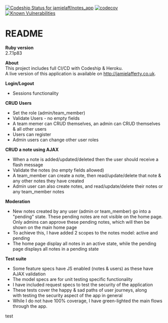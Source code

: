 [![Codeship Status for jamielaff/notes_app](https://app.codeship.com/projects/08c9b010-8332-0138-e03d-5e63fbe942d1/status?branch=master)](https://app.codeship.com/projects/398229)
[![codecov](https://codecov.io/gh/jamielaff/notes_app/branch/master/graph/badge.svg)](https://codecov.io/gh/jamielaff/notes_app)
[![Known Vulnerabilities](https://snyk.io/test/github/jamielaff/notes_app/badge.svg)](https://snyk.io/test/github/jamielaff/notes_app)
  
# README  

**Ruby version**  
2.7.1p83  
  
**About**  
This project includes full CI/CD with Codeship & Heroku.  
A live version of this application is available on http://jamielafferty.co.uk. 
  
**Login/Logout**  
- Sessions functionality

**CRUD Users**  
- Set the role (admin/team_member)
- Validate Users - no empty fields
- A team memer can CRUD themselves, an admin can CRUD themselves & all other users
- Users can register
- Admin users can change other user roles

**CRUD a note using AJAX**  
- When a note is added/updated/deleted then the user should receive a flash message  
- Validate the notes (no empty fields allowed)
- A team_member can create a note, then read/update/delete that note & any other notes they have created
- Admin user can also create notes, and read/update/delete their notes or any team_member notes

**Moderation**
- New notes created by any user (admin or team_member) go into a "pending" state. These pending notes are not visible on the home page. Only admins can approve these pending notes, which will then be shown on the main home page
- To achieve this, I have added 2 scopes to the notes model: active and pending
- The home page display all notes in an active state, while the pending page displays all notes in a pending state

**Test suite**
- Some feature specs have JS enabled (notes & users) as these have AJAX validation
- The model specs are for unit testing specific functionality
- I have included request specs to test the security of the application
- These tests cover the happy & sad paths of user journeys, along with testing the security aspect of the app in general
- While I do not have 100% coverage, I have green-lighted the main flows through the app.


test 
